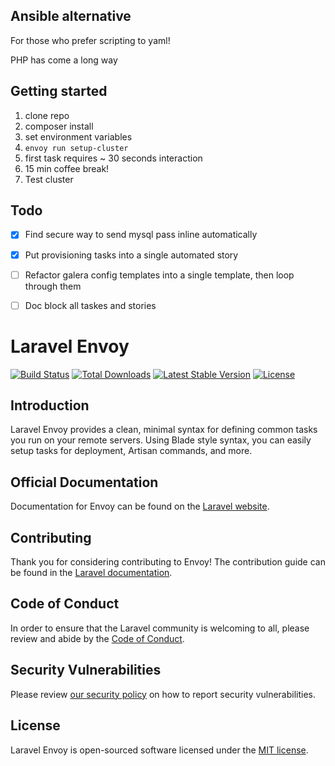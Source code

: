 ## Ansible alternative
For those who prefer scripting to yaml!

PHP has come a long way

## Getting started
1. clone repo
2. composer install
3. set environment variables
4. `envoy run setup-cluster`
5. first task requires ~ 30 seconds interaction
6. 15 min coffee break!
7. Test cluster

## Todo

 - [x] Find secure way to send mysql pass inline automatically
 - [x] Put provisioning tasks into a single automated story
 - [ ] Refactor galera config templates into a single template, then loop through them
 - [ ] Doc block all taskes and stories


# Laravel Envoy

<a href="https://github.com/laravel/envoy/actions"><img src="https://github.com/laravel/envoy/workflows/tests/badge.svg" alt="Build Status"></a>
<a href="https://packagist.org/packages/laravel/envoy"><img src="https://poser.pugx.org/laravel/envoy/d/total.svg" alt="Total Downloads"></a>
<a href="https://packagist.org/packages/laravel/envoy"><img src="https://poser.pugx.org/laravel/envoy/v/stable.svg" alt="Latest Stable Version"></a>
<a href="https://packagist.org/packages/laravel/envoy"><img src="https://poser.pugx.org/laravel/envoy/license.svg" alt="License"></a>

## Introduction

Laravel Envoy provides a clean, minimal syntax for defining common tasks you run on your remote servers. Using Blade style syntax, you can easily setup tasks for deployment, Artisan commands, and more.

## Official Documentation

Documentation for Envoy can be found on the [Laravel website](https://laravel.com/docs/envoy).

## Contributing

Thank you for considering contributing to Envoy! The contribution guide can be found in the [Laravel documentation](https://laravel.com/docs/contributions).

## Code of Conduct

In order to ensure that the Laravel community is welcoming to all, please review and abide by the [Code of Conduct](https://laravel.com/docs/contributions#code-of-conduct).

## Security Vulnerabilities

Please review [our security policy](https://github.com/laravel/envoy/security/policy) on how to report security vulnerabilities.

## License

Laravel Envoy is open-sourced software licensed under the [MIT license](LICENSE.md).
